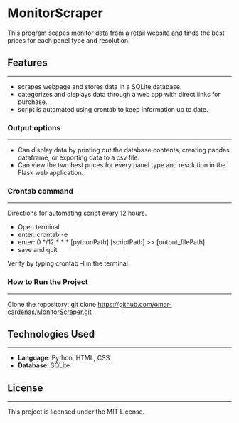 # MonitorScraper

This program scapes monitor data from a retail website and finds the best prices for each panel type and resolution.

## Features
---
- scrapes webpage and stores data in a SQLite database.
- categorizes and displays data through a web app with direct links for purchase.
- script is automated using crontab to keep information up to date.

### Output options  
---
- Can display data by printing out the database contents, creating pandas dataframe, or exporting data to a csv file.
- Can view the two best prices for every panel type and resolution in the Flask web application.

### Crontab command  
---
Directions for automating script every 12 hours. 
- Open terminal 
- enter: crontab -e
- enter: 0 */12 * * * [pythonPath] [scriptPath] >> [output_filePath]
- save and quit

Verify by typing crontab -l in the terminal

### How to Run the Project
---
Clone the repository: git clone https://github.com/omar-cardenas/MonitorScraper.git

## Technologies Used
---
- **Language**: Python, HTML, CSS
- **Database**: SQLite

## License
---
This project is licensed under the MIT License.
